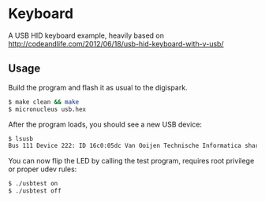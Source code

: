 # Keyboard

A USB HID keyboard example, heavily based on http://codeandlife.com/2012/06/18/usb-hid-keyboard-with-v-usb/

## Usage

Build the program and flash it as usual to the digispark.

```bash
$ make clean && make
$ micronucleus usb.hex
```

After the program loads, you should see a new USB device:

```bash
$ lsusb
Bus 111 Device 222: ID 16c0:05dc Van Ooijen Technische Informatica shared ID for use with libusb
```

You can now flip the LED by calling the test program, requires root privilege or proper udev rules:

```bash
$ ./usbtest on
$ ./usbtest off
```
